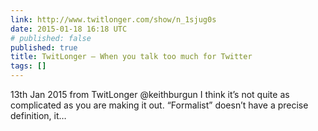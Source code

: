 ```yaml
---
link: http://www.twitlonger.com/show/n_1sjug0s
date: 2015-01-18 16:18 UTC
# published: false
published: true
title: TwitLonger — When you talk too much for Twitter
tags: []
---
```


13th Jan 2015 from TwitLonger
@keithburgun I think it’s not quite as complicated as you are making it out. “Formalist” doesn’t have a precise definition, it…

